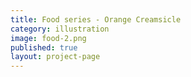 ```yaml
---
title: Food series - Orange Creamsicle
category: illustration
image: food-2.png
published: true
layout: project-page
---
```

